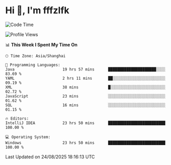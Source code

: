 # Hi 👋, I'm fffzlfk

<!--START_SECTION:waka-->
![Code Time](http://img.shields.io/badge/Code%20Time-1%2C349%20hrs%2026%20mins-blue)

![Profile Views](http://img.shields.io/badge/Profile%20Views-0-blue)

📊 **This Week I Spent My Time On** 

```text
🕑︎ Time Zone: Asia/Shanghai

💬 Programming Languages: 
Java                     19 hrs 57 mins      █████████████████████░░░░   83.69 % 
YAML                     2 hrs 11 mins       ██░░░░░░░░░░░░░░░░░░░░░░░   09.19 % 
XML                      38 mins             █░░░░░░░░░░░░░░░░░░░░░░░░   02.72 % 
JavaScript               23 mins             ░░░░░░░░░░░░░░░░░░░░░░░░░   01.62 % 
SQL                      16 mins             ░░░░░░░░░░░░░░░░░░░░░░░░░   01.15 % 

🔥 Editors: 
IntelliJ IDEA            23 hrs 50 mins      █████████████████████████   100.00 % 

💻 Operating System: 
Windows                  23 hrs 50 mins      █████████████████████████   100.00 % 
```


 Last Updated on 24/08/2025 18:16:13 UTC
<!--END_SECTION:waka-->
